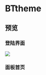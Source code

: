 # BTtheme #
## 预览 ##
### 登陆界面 ###
![](https://www.moeyy.cn/wp-content/uploads/2019/11/1-1.png)
### 面板首页 ###
